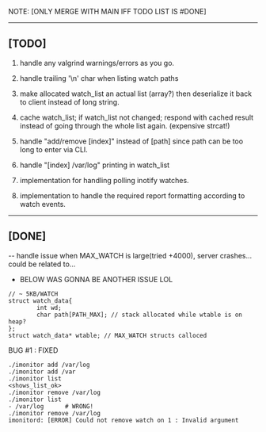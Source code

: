 
NOTE: [ONLY MERGE WITH MAIN IFF TODO LIST IS #DONE]

--------
 [TODO]
--------

1. handle any valgrind warnings/errors as you go.
2. handle trailing '\n' char when listing watch paths
3. make allocated watch_list an actual list (array?) then deserialize it back to client instead of long string. 
4. cache watch_list; if watch_list not changed;
respond with cached result instead of going through the whole list again. (expensive strcat!)

5. handle "add/remove [index]" instead of [path] since path can be too long to enter via CLI.
6. handle "[index] /var/log" printing in watch_list

7. implementation for handling polling inotify watches.
8. implementation to handle the required report formatting according to watch events.

--------
 [DONE]
--------

-- handle issue when MAX_WATCH is large(tried +4000), server crashes...
could be related to...

* BELOW WAS GONNA BE ANOTHER ISSUE LOL 
```
// ~ 5KB/WATCH
struct watch_data{
        int wd;
        char path[PATH_MAX]; // stack allocated while wtable is on heap?
};
struct watch_data* wtable; // MAX_WATCH structs calloced
```

BUG #1 : FIXED
```
./imonitor add /var/log
./imonitor add /var
./imonitor list
<shows_list_ok>
./imonitor remove /var/log
./imonitor list
- /var/log      # WRONG!
./imonitor remove /var/log
imonitord: [ERROR] Could not remove watch on 1 : Invalid argument
```
